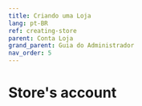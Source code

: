```yaml
---
title: Criando uma Loja
lang: pt-BR
ref: creating-store
parent: Conta Loja
grand_parent: Guia do Administrador
nav_order: 5
---
```


# Store's account
